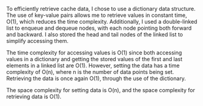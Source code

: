 To efficiently retrieve cache data, I chose to use a dictionary data structure. The use of key-value pairs allows me to retrieve 
values in constant time, O(1), which reduces the time complexity. Additionally, I used a double-linked list to enqueue and 
dequeue nodes, with each node pointing both forward and backward. I also stored the head and tail nodes of the linked list to 
simplify accessing them.

The time complexity for accessing values is O(1) since both accessing values in a dictionary and getting the stored values of 
the first and last elements in a linked list are O(1). However, setting the data has a time complexity of O(n), where n is the 
number of data points being set. Retrieving the data is once again O(1), through the use of the dictionary.

The space complexity for setting data is O(n), and the space complexity for retrieving data is O(1).
